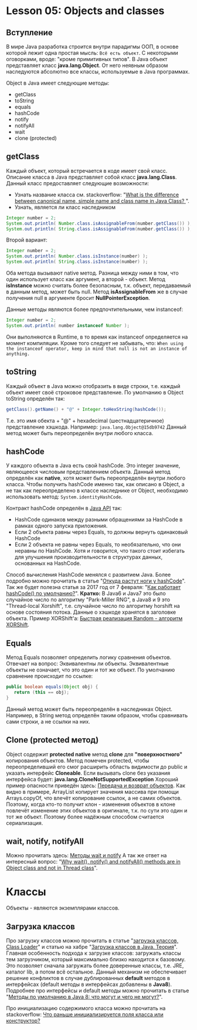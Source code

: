 # Lesson 05: Objects and classes
## Вступление
В мире Java разработка строится внутри парадигмы ООП, в основе которой лежит одна простая мысль: ```Всё есть объект```. С некоторыми оговорками, вроде: "кроме примитивных типов".
В Java объект представляет класс **java.lang.Object**. От него неявным образом наследуются абсолютно все классы, используемые в Java программах.

Object в Java имеет следующие методы:
- getClass
- toString
- equals
- hashCode
- notify
- notifyAll
- wait
- clone (protected)

## getClass
Каждый объект, который встречается в коде имеет свой класс. Описание класса в Java представляет собой класс **java.lang.Class**.
Данный класс предоставляет следующие возможности:
- Узнать название класса
см. stackoverflow: "[What is the difference between canonical name, simple name and class name in Java Class?
](https://stackoverflow.com/questions/15202997/what-is-the-difference-between-canonical-name-simple-name-and-class-name-in-jav)".
- Узнать, является ли класс наследником
```java
Integer number = 2;
System.out.println( Number.class.isAssignableFrom(number.getClass()) ); //true
System.out.println( String.class.isAssignableFrom(number.getClass()) ); //not
```
Второй вариант:
```java
Integer number = 2;
System.out.println( Number.class.isInstance(number) );
System.out.println( String.class.isInstance(number) );
```
Оба метода вызывают native метод. Разница между ними в том, что один использует класс как аргумент, а второй - объект. Метод **isInstance** можно считать более безопасным, т.к. объект, передаваемый в данным метод, может быть null. Метод **isAssignableFrom** же в случае получения null в аргументе бросит **NullPointerException**.

Данные методы являются более предпочтительными, чем instanceof:
```java
Integer number = 2;
System.out.println( number instanceof Number );
```
Они выполняются в Runtime, в то время как instanceof определяется на момент компиляции.
Кроме того следует не забывать, что:
```When using the instanceof operator, keep in mind that null is not an instance of anything.```

## toString
Каждый объект в Java можно отобразить в виде строки, т.е. каждый объект имеет своё строковое представление.
По умолчанию в Object toString определён так:
```java
getClass().getName() + "@" + Integer.toHexString(hashCode());
```
Т.е. это имя обекта + "@" + hexadecimal (шестнадцатеричное) представление хэшкода.
Например: ``java.lang.Object@15db9742``
Данный метод может быть переопределён внутри любого класса.

## hashCode
У каждого объекта в Java есть свой hashCode. Это integer значение, являющееся числовым представлением объекта.
Данный метод определён как **native**, хотя может быть переопределён внутри любого класса. Чтобы получить hashCode именно так, как описано в Object, а не так как переопределено в классе наследнике от Object, необходимо использовать метод: ``System.identityHashCode``.

Контракт hashCode определён в [Java API](http://docs.oracle.com/javase/8/docs/api/java/lang/Object.html#hashCode--) так:
- HashCode одинаков между разными обращениями за HashCode в рамках одного запуска приложения.
- Если 2 объекта равны через Equals, то должны вернуть одинаковый HashCode
- Если 2 объекта не равны через Equals, то необязательно, что они неравны по HashCode. Хотя и говорится, что такого стоит избегать для улучшения производительности в структурах данных, основанных на HashCode.

Способ вычисления HashCode менялся с развитием Java. Более подробно можно прочитать в статье "[Откуда растут ноги у hashCode](https://habrahabr.ru/post/165683/)".
Так же будет полезна статья за 2017 год от 7 февраля: "[Как работает hashCode() по умолчанию?](https://habrahabr.ru/company/mailru/blog/321306/)".
**Кратко:**
В Java6 и Java7 это было случайное число по алгоритму "Park-Miller RNG", в Java8 и 9 это "Thread-local Xorshift", т.е. случайное число по алгоритму horshift на основе состояния потока. Данные о хэшкоде хранятся в заголовке объекта. Пример XORShift'a: [Быстрая реализация Random - алгоритм XORShift](http://www.apofig.com/2014/10/random-xorshift.html?m=1).

## Equals
Метод Equals позволяет определить логику сравнения объектов. 
Отвечает на вопрос: Эквивалентны ли объекты.
Эквивалентные объекты не означает, что это один и тот же объект. По умолчанию сравнение происходит по ссылке:
```java
public boolean equals(Object obj) {
   return (this == obj);
}
```
Данный метод может быть переопределён в наследниках Object. Например, в String метод определён таким образом, чтобы сравнивать сами строки, а не ссылки на них.

## Clone (protected метод)
Object содержит **protected native** метод **clone** для **"поверхностного"** копирования объектов.
Метод помечен protected, чтобы переопределивший его смог расширить область видимости до public и указать интерфейс **Cloneable**. Если вызывать clone без указания интерфейса будет: **java.lang.CloneNotSupportedException**
Хороший пример опасности приведён здесь: [Передача и возврат объектов](http://iais.kemsu.ru:8080/odocs/java/AppendixA.html).
Как видно в примере, ArrayList копирует значения массива при помощи Arrays.copyOf, что влечёт копирование ссылок, а не самих объектов. Поэтому, когда кто-то получит клон - изменения объектов в клоне повлечёт изменение этих объектов в оригинале, т.к. по сути это один и тот же объект. Поэтому более надёжным способом считается сериализация.

## wait, notify, notifyAll
Можно прочитать здесь: [Методы wait и notify](https://metanit.com/java/tutorial/8.5.php)
А так же ответ на интересный вопрос: "[Why wait(), notify() and notifyAll() methods are in Object class and not in Thread class](http://netjs.blogspot.ru/2015/07/why-wait-notify-and-notifyall-methods-in-object-class-java-multi-threading.html)".


# Классы
Объекты - являются экземплярами классов.

## Загрузка классов
Про загрузку классов можно прочитать в статье "[загрузка классов, Class Loader](http://java-se-learning.blogspot.ru/2013/07/class-loader.html)" и статью на хабре "[Загрузка классов в Java. Теория](https://habrahabr.ru/post/103830/)".
Главная особенность подхода к загрузке классов: загружать классы тем загрузчиком, который максимально близко находится к базовому. Это позволяет сначала загружать более доверенные классы, т.е. JRE, каталог lib, а потом всё остальное.
Данный механизм не обеспечивает решение конфликтов в случае дублированных **default** методов в интерфейсах (default методы в интерфейсах добавлены в **Java8**).
Подробнее про интерфейсы и default методы можно прочитать в статье "[Методы по умолчанию в Java 8: что могут и чего не могут?](https://goo.gl/P9SrAX)".

Про инициализацию содержимого класса можно прочитать на stackoverflow:
[Что раньше инициализируется поля класса или конструктор?](https://ru.stackoverflow.com/questions/464028/Что-раньше-инициализируется-поля-класса-или-конструктор)